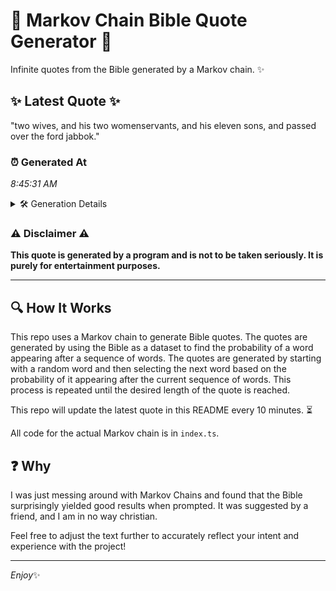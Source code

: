 # 📖 Markov Chain Bible Quote Generator 📖

Infinite quotes from the Bible generated by a Markov chain. ✨

## ✨ Latest Quote ✨
"two wives, and his two womenservants, and his eleven sons, and passed over the ford jabbok."

### ⏰ Generated At
*8:45:31 AM*

<details>
    <summary>🛠️ Generation Details</summary>
    <p>
        <strong>🌱 Seed:</strong> two<br>
        <strong>🔄 Iterations:</strong> 15<br>
        <strong>📜 Context History:</strong><br>[ two ]: wives,<br>[ two, wives, ]: and<br>[ two, wives,, and ]: his<br>[ two, wives,, and, his ]: two<br>[ two, wives,, and, his, two ]: womenservants,<br>[ two, wives,, and, his, two, womenservants, ]: and<br>[ wives,, and, his, two, womenservants,, and ]: his<br>[ and, his, two, womenservants,, and, his ]: eleven<br>[ his, two, womenservants,, and, his, eleven ]: sons,<br>[ two, womenservants,, and, his, eleven, sons, ]: and<br>[ womenservants,, and, his, eleven, sons,, and ]: passed<br>[ and, his, eleven, sons,, and, passed ]: over<br>[ his, eleven, sons,, and, passed, over ]: the<br>[ eleven, sons,, and, passed, over, the ]: ford<br>[ sons,, and, passed, over, the, ford ]: jabbok.<br>
    </p>
</details>

### ⚠️ Disclaimer ⚠️
**This quote is generated by a program and is not to be taken seriously. It is purely for entertainment purposes.**

---

## 🔍 How It Works

This repo uses a Markov chain to generate Bible quotes. The quotes are generated by using the Bible as a dataset to find the probability of a word appearing after a sequence of words. The quotes are generated by starting with a random word and then selecting the next word based on the probability of it appearing after the current sequence of words. This process is repeated until the desired length of the quote is reached.

This repo will update the latest quote in this README every 10 minutes. ⏳

All code for the actual Markov chain is in `index.ts`.

## ❓ Why

I was just messing around with Markov Chains and found that the Bible surprisingly yielded good results when prompted. 
It was suggested by a friend, and I am in no way christian.

Feel free to adjust the text further to accurately reflect your intent and experience with the project!

---

*Enjoy*✨
